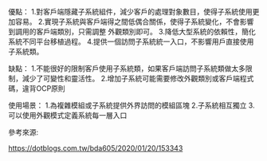 優點：
1.對客戶端隱藏子系統組件，減少客戶的處理對象數目，使得子系統使用更加容易。
2.實現子系統與客戶端得之間低偶合關係，使得子系統變化，不會影響到調用的客戶端類別，只需調整
   外觀類別即可。
3.降低大型系統的依賴性，簡化系統不同平台移植過程。
4.提供一個訪問子系統統一入口，不影響用戶直接使用子系統類。

缺點：
1.不能很好的限制客戶使用子系統類，如果客戶端訪問子系統類做太多限制，減少了可變性和靈活性。
2.增加子系統可能需要修改外觀類別或客戶端程式碼，違背OCP原則

使用場景：
1.為複雜模組或子系統提供外界訪問的模組區塊
2.子系統相互獨立
3.可以使用外觀模式定義系統每一層入口

參考來源:

https://dotblogs.com.tw/bda605/2020/01/20/153343



